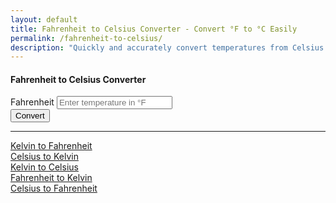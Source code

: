 ```yaml
---
layout: default
title: Fahrenheit to Celsius Converter - Convert °F to °C Easily
permalink: /fahrenheit-to-celsius/
description: "Quickly and accurately convert temperatures from Celsius (°C) to Fahrenheit (°F) with this easy-to-use tool."
---
```


<div class="container mt-5">
  <div class="row justify-content-center">
    <div class="col-md-6">
      <div class="card shadow-sm">
        <div class="card-header bg-primary text-white text-center">
          <h4>Fahrenheit to Celsius Converter</h4>
        </div>
        <div class="card-body">
          <form id="converter-form">
            <div class="mb-3">
              <label for="fahrenheitInput" class="form-label">Fahrenheit</label>
              <input type="number" class="form-control" id="fahrenheitInput" placeholder="Enter temperature in °F">
            </div>
            <div class="mb-3 text-center">
              <button type="button" class="btn btn-primary" onclick="convertToCelsius()">Convert</button>
            </div>
            <div class="alert alert-info d-none font-monospace fs-3" id="result"></div>
          </form>
        </div>
      </div>
    </div>
  </div>
</div>

<hr>

<div class="row justify-content-center">
  <div class="col-auto">
    <a class="btn btn-light shadow-sm" href="/kelvin-to-fahrenheit">Kelvin to Fahrenheit</a>
  </div>
 
  <div class="col-auto">
    <a class="btn btn-light shadow-sm" href="/celsius-to-kelvin">Celsius to Kelvin</a>
  </div>
  <div class="col-auto">
    <a class="btn btn-light shadow-sm" href="/kelvin-to-celsius">Kelvin to Celsius</a>
  </div>
  <div class="col-auto">
    <a class="btn btn-light shadow-sm" href="/fahrenheit-to-kelvin">Fahrenheit to Kelvin</a>
  </div>
  <div class="col-auto">
    <a class="btn btn-light shadow-sm" href="/celsius-to-fahrenheit">Celsius to Fahrenheit</a>
  </div>
</div>

  <script src="{{ '/assets/js/fahrenheit-to-celsius.js' | relative_url }}"></script>